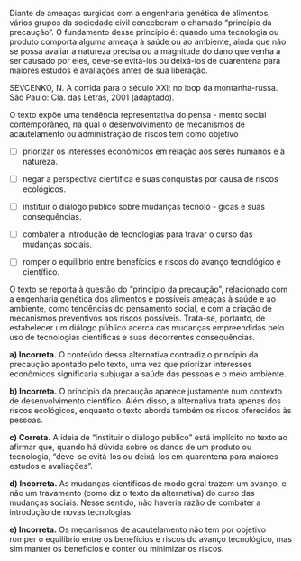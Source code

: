 

Diante de ameaças surgidas com a engenharia genética de alimentos, vários grupos da sociedade civil conceberam o chamado “princípio da precaução”. O fundamento desse princípio é: quando uma tecnologia ou produto comporta alguma ameaça à saúde ou ao ambiente, ainda que não se possa avaliar a natureza precisa ou a magnitude do dano que venha a ser causado por eles, deve-se evitá-los ou deixá-los de quarentena para maiores estudos e avaliações antes de sua liberação.

SEVCENKO, N. A corrida para o século XXI: no loop da montanha-russa. São Paulo: Cia. das Letras, 2001 (adaptado).

O texto expõe uma tendência representativa do pensa - mento social contemporâneo, na qual o desenvolvimento de mecanismos de acautelamento ou administração de riscos tem como objetivo



- [ ] priorizar os interesses econômicos em relação aos seres humanos e à natureza.
- [ ] negar a perspectiva científica e suas conquistas por causa de riscos ecológicos.
- [ ] instituir o diálogo público sobre mudanças tecnoló - gicas e suas consequências.
- [ ] combater a introdução de tecnologias para travar o curso das mudanças sociais.
- [ ] romper o equilíbrio entre benefícios e riscos do avanço tecnológico e científico.


O texto se reporta à questão do “princípio da precaução”, relacionado com a engenharia genética dos alimentos e possíveis ameaças à saúde e ao ambiente, como tendências do pensamento social, e com a criação de mecanismos preventivos aos riscos possíveis. Trata-se, portanto, de estabelecer um diálogo público acerca das mudanças empreendidas pelo uso de tecnologias científicas e suas decorrentes consequências.

**a) Incorreta.** O conteúdo dessa alternativa contradiz o princípio da precaução apontado pelo texto, uma vez que priorizar interesses econômicos significaria subjugar a saúde das pessoas e o meio ambiente.

**b) Incorreta.** O princípio da precaução aparece justamente num contexto de desenvolvimento científico. Além disso, a alternativa trata apenas dos riscos ecológicos, enquanto o texto aborda também os riscos oferecidos às pessoas.

**c) Correta.** A ideia de “instituir o diálogo público” está implícito no texto ao afirmar que, quando há dúvida sobre os danos de um produto ou tecnologia, “deve-se evitá-los ou deixá-los em quarentena para maiores estudos e avaliações”.

**d) Incorreta.** As mudanças científicas de modo geral trazem um avanço, e não um travamento (como diz o texto da alternativa) do curso das mudanças sociais. Nesse sentido, não haveria razão de combater a introdução de novas tecnologias.

**e) Incorreta.** Os mecanismos de acautelamento não tem por objetivo romper o equilíbrio entre os benefícios e riscos do avanço tecnológico, mas sim manter os benefícios e conter ou minimizar os riscos.

        